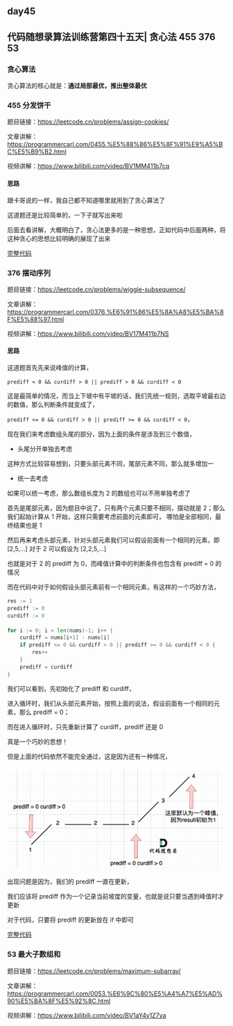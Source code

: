 ## day45

## 代码随想录算法训练营第四十五天| 贪心法 455 376 53

### 贪心算法

贪心算法的核心就是：**通过局部最优，推出整体最优**

### 455 分发饼干

题目链接：https://leetcode.cn/problems/assign-cookies/

文章讲解：https://programmercarl.com/0455.%E5%88%86%E5%8F%91%E9%A5%BC%E5%B9%B2.html

视频讲解：https://www.bilibili.com/video/BV1MM411b7cq

#### 思路
跟卡哥说的一样，我自己都不知道哪里就用到了贪心算法了

这道题还是比较简单的，一下子就写出来啦

后面去看讲解，大概明白了，贪心法更多的是一种思想，正如代码中后面两种，将这种贪心的思想比较明确的展现了出来

[完整代码](https://github.com/hd2yao/leetcode/tree/master/training/day45/0455_assign_cookies.go)

### 376 摆动序列

题目链接：https://leetcode.cn/problems/wiggle-subsequence/

文章讲解：https://programmercarl.com/0376.%E6%91%86%E5%8A%A8%E5%BA%8F%E5%88%97.html

视频讲解：https://www.bilibili.com/video/BV17M411b7NS

#### 思路
这道题首先先来说峰值的计算，

`prediff < 0 && curdiff > 0 || prediff > 0 && curdiff < 0` 

这是最简单的情况，而当上下坡中有平坡的话，我们先统一规则，选取平坡最右边的数值，那么判断条件就变成了，

`prediff <= 0 && curdiff > 0 || prediff >= 0 && curdiff < 0`，

现在我们来考虑数组头尾的部分，因为上面的条件是涉及到三个数值，

- 头尾分开单独去考虑

这种方式比较容易想到，只要头部元素不同，尾部元素不同，那么就多增加一

- 统一去考虑

如果可以统一考虑，那么数组长度为 2 的数组也可以不用单独考虑了

首先是尾部元素，因为题目中说了，只有两个元素只要不相同，摆动就是 2；那么我们起始计算从 1 开始，这样只需要考虑前面的元素即可，
哪怕是全部相同，最终结果也是 1

然后再来考虑头部元素，针对头部元素我们可以假设前面有一个相同的元素，即 [2,5,...] 对于 2 可以假设为 [2,2,5,...] 

也就是对于 2 的 prediff 为 0，而峰值计算中的判断条件也包含有 prediff = 0 的情况

而在代码中对于如何假设头部元素前有一个相同元素，有这样的一个巧妙方法，
```go
res := 1
prediff := 0
curdiff := 0

for i := 0; i < len(nums)-1; i++ {
    curdiff = nums[i+1] - nums[i]
    if prediff <= 0 && curdiff > 0 || prediff >= 0 && curdiff < 0 {
        res++
    }
    prediff = curdiff
}
```
我们可以看到，先初始化了 prediff 和 curdiff，

进入循环时，我们从头部元素开始，按照上面的说法，假设前面有一个相同的元素，那么 prediff = 0；

而在进入循环时，只先重新计算了 curdiff，prediff 还是 0

真是一个巧妙的思想！

但是上面的代码依然不能完全通过，这是因为还有一种情况，

![单调坡度有平坡](day45-1.png)

出现问题是因为，我们的 prediff 一直在更新，

我们应该将 prediff 作为一个记录当前坡度的变量，也就是说只要当遇到峰值时才更新

对于代码，只要将 prediff 的更新放在 if 中即可

[完整代码](https://github.com/hd2yao/leetcode/tree/master/training/day45/0376_wiqqle_subsequence.go)

### 53 最大子数组和

题目链接：https://leetcode.cn/problems/maximum-subarray/

文章讲解：https://programmercarl.com/0053.%E6%9C%80%E5%A4%A7%E5%AD%90%E5%BA%8F%E5%92%8C.html

视频讲解：https://www.bilibili.com/video/BV1aY4y1Z7ya
